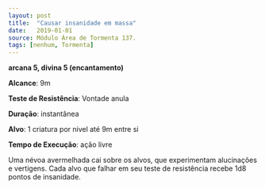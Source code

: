 ```yaml
---
layout: post
title:  "Causar insanidade em massa"
date:   2019-01-01
source: Módulo Área de Tormenta 137.
tags: [nenhum, Tormenta]
---
```


**arcana 5, divina 5 (encantamento)**

**Alcance**: 9m

**Teste de Resistência**: Vontade anula

**Duração**: instantânea

**Alvo**: 1 criatura por nivel até 9m entre si

**Tempo de Execução**: ação livre

Uma névoa avermelhada cai sobre os alvos, que experimentam alucinações e vertigens. Cada alvo que falhar em seu teste de resistência recebe 1d8 pontos de insanidade. 
